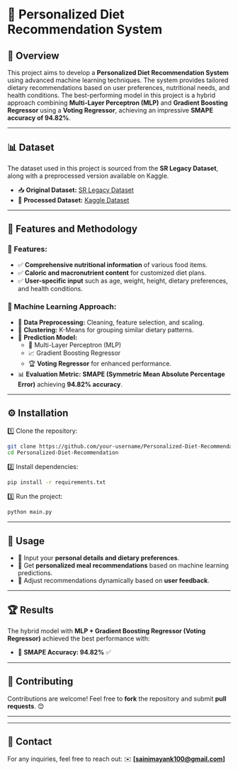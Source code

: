 # 🍎 Personalized Diet Recommendation System

## 📌 Overview
This project aims to develop a **Personalized Diet Recommendation System** using advanced machine learning techniques. The system provides tailored dietary recommendations based on user preferences, nutritional needs, and health conditions. The best-performing model in this project is a hybrid approach combining **Multi-Layer Perceptron (MLP)** and **Gradient Boosting Regressor** using a **Voting Regressor**, achieving an impressive **SMAPE accuracy of 94.82%**.

---

## 📊 Dataset
The dataset used in this project is sourced from the **SR Legacy Dataset**, along with a preprocessed version available on Kaggle.

- 📥 **Original Dataset:** [SR Legacy Dataset](https://fdc.nal.usda.gov/download-datasets.html)
- 🔗 **Processed Dataset:** [Kaggle Dataset](https://www.kaggle.com/datasets)

---

## 🚀 Features and Methodology
### 🔹 Features:
- ✅ **Comprehensive nutritional information** of various food items.
- ✅ **Caloric and macronutrient content** for customized diet plans.
- ✅ **User-specific input** such as age, weight, height, dietary preferences, and health conditions.

### 🔹 Machine Learning Approach:
- 📌 **Data Preprocessing:** Cleaning, feature selection, and scaling.
- 📌 **Clustering:** K-Means for grouping similar dietary patterns.
- 📌 **Prediction Model:**
  - 🤖 Multi-Layer Perceptron (MLP)
  - 📈 Gradient Boosting Regressor
  - 🏆 **Voting Regressor** for enhanced performance.
- 📊 **Evaluation Metric:** **SMAPE (Symmetric Mean Absolute Percentage Error)** achieving **94.82% accuracy**.

---

## ⚙️ Installation
1️⃣ Clone the repository:
   ```bash
   git clone https://github.com/your-username/Personalized-Diet-Recommendation.git
   cd Personalized-Diet-Recommendation
   ```
2️⃣ Install dependencies:
   ```bash
   pip install -r requirements.txt
   ```
3️⃣ Run the project:
   ```bash
   python main.py
   ```

---

## 🎯 Usage
- 🔹 Input your **personal details and dietary preferences**.
- 🔹 Get **personalized meal recommendations** based on machine learning predictions.
- 🔹 Adjust recommendations dynamically based on **user feedback**.

---

## 🏆 Results
The hybrid model with **MLP + Gradient Boosting Regressor (Voting Regressor)** achieved the best performance with:
- 🎯 **SMAPE Accuracy: 94.82%** ✅

---

## 🤝 Contributing
Contributions are welcome! Feel free to **fork** the repository and submit **pull requests**. 😊

---


---

## 📩 Contact
For any inquiries, feel free to reach out: ✉️ **[sainimayank100@gmail.com]**
